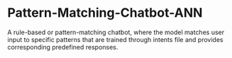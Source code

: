 # Pattern-Matching-Chatbot-ANN
 A rule-based or pattern-matching chatbot, where the model matches user input to specific patterns that are trained through intents file and provides corresponding predefined responses.
